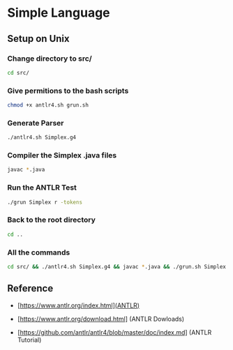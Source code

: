 # Simple Language

## Setup on Unix

### Change directory to src/

```bash
cd src/
```

### Give permitions to the bash scripts

```bash
chmod +x antlr4.sh grun.sh
```

### Generate Parser

```bash
./antlr4.sh Simplex.g4
```

### Compiler the Simplex .java files

```bash
javac *.java
```

### Run the ANTLR Test

```bash
./grun Simplex r -tokens
```

### Back to the root directory

```bash
cd ..
```

### All the commands

```bash
cd src/ && ./antlr4.sh Simplex.g4 && javac *.java && ./grun.sh Simplex r -tokens cd ..
```

## Reference

- [https://www.antlr.org/index.html](ANTLR)

- [https://www.antlr.org/download.html] (ANTLR Dowloads)

- [https://github.com/antlr/antlr4/blob/master/doc/index.md] (ANTLR Tutorial)
